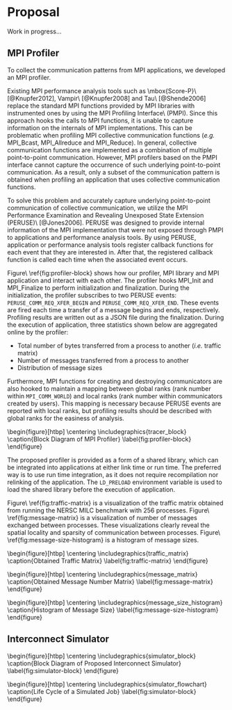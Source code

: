 # Proposal

Work in progress...

## MPI Profiler

<!-- 何が既存のプロファイラと違うのか? なんでプロファイラを新規開発する? -->
To collect the communication patterns from MPI applications, we developed an
MPI profiler.

<!-- 既存のプロファイラの問題点 -->
Existing MPI performance analysis tools such as \mbox{Score-P}\ [@Knupfer2012],
Vampir\ [@Knupfer2008] and Tau\ [@Shende2006] replace the standard MPI functions
provided by MPI libraries with instrumented ones by using the MPI Profiling
Interface\ (PMPI). Since this approach hooks the calls to MPI functions,
it is unable to capture information on the internals of MPI implementations.
This can be problematic when profiling MPI collective communication functions
(_e.g._ MPI_Bcast, MPI_Allreduce and MPI_Reduce). In general, collective
communication functions are implemented as a combination of multiple
point-to-point communication. However, MPI profilers based on the PMPI
interface cannot capture the occurrence of such underlying point-to-point
communication. As a result, only a subset of the communication pattern is
obtained when profiling an application that uses collective communication
functions.

<!-- PERUSEの紹介 -->
To solve this problem and accurately capture underlying point-to-point
communication of collective communication, we utilize the MPI Performance
Examination and Revealing Unexposed State Extension (PERUSE)\ [@Jones2006].
PERUSE was designed to provide internal information of the MPI implementation
that were not exposed through PMPI to applications and performance analysis
tools. By using PERUSE, application or performance analysis tools register
callback functions for each event that they are interested in. After that, the
registered callback function is called each time when the associated event
occurs.

<!-- プロファイラの動作説明 -->
Figure\ \ref{fig:profiler-block} shows how our profiler, MPI library and MPI
application and interact with each other. The profiler hooks MPI_Init and
MPI_Finalize to perform initialization and finalization. During the
initialization, the profiler subscribes to two PERUSE events:
`PERUSE_COMM_REQ_XFER_BEGIN` and `PERUSE_COMM_REQ_XFER_END`. These events are
fired each time a transfer of a message begins and ends, respectively.
Profiling results are written out as a JSON file during the finalization.
During the execution of application, three statistics shown below are
aggregated online by the profiler:

- Total number of bytes transferred from a process to another (_i.e._ traffic
  matrix)
- Number of messages transferred from a process to another
- Distribution of message sizes

Furthermore, MPI functions for creating and destroying communicators are also
hooked to maintain a mapping between global ranks (rank number within
`MPI_COMM_WORLD`) and local ranks (rank number within communicators created by
users). This mapping is necessary because PERUSE events are reported with
local ranks, but profiling results should be described with global ranks for
the easiness of analysis.

\begin{figure}[htbp]
    \centering
    \includegraphics{tracer_block}
    \caption{Block Diagram of MPI Profiler}
    \label{fig:profiler-block}
\end{figure}

The proposed profiler is provided as a form of a shared library, which can be
integrated into applications at either link time or run time. The preferred
way is to use run time integration, as it does not require recompilation nor
relinking of the application. The `LD_PRELOAD` environment variable is used to
load the shared library before the execution of application.

Figure\ \ref{fig:traffic-matrix} is a visualization of the traffic matrix
obtained from running the NERSC MILC benchmark with 256 processes.
Figure\ \ref{fig:message-matrix} is a visualization of number of messages
exchanged between processes. These visualizations clearly reveal the spatial
locality and sparsity of communication between processes.
Figure\ \ref{fig:message-size-histogram} is a histogram of message sizes.

\begin{figure}[htbp]
    \centering
    \includegraphics{traffic_matrix}
    \caption{Obtained Traffic Matrix}
    \label{fig:traffic-matrix}
\end{figure}

\begin{figure}[htbp]
    \centering
    \includegraphics{message_matrix}
    \caption{Obtained Message Number Matrix}
    \label{fig:message-matrix}
\end{figure}

\begin{figure}[htbp]
    \centering
    \includegraphics{message_size_histogram}
    \caption{Histogram of Message Size}
    \label{fig:message-size-histogram}
\end{figure}

## Interconnect Simulator

\begin{figure}[htbp]
    \centering
    \includegraphics{simulator_block}
    \caption{Block Diagram of Proposed Interconnect Simulator}
    \label{fig:simulator-block}
\end{figure}

\begin{figure}[htbp]
    \centering
    \includegraphics{simulator_flowchart}
    \caption{Life Cycle of a Simulated Job}
    \label{fig:simulator-block}
\end{figure}
